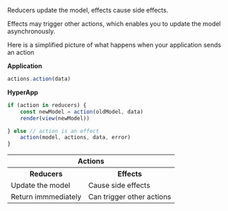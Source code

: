 Reducers update the model, effects cause side effects. 

Effects may trigger other actions, which enables you to update the model asynchronously. 


Here is a simplified picture of what happens when your application sends an action

**Application**
```jsx
actions.action(data)
```

**HyperApp**
```jsx
if (action in reducers) { 
    const newModel = action(oldModel, data)
    render(view(newModel))

} else // action is an effect
    action(model, actions, data, error)
}
```

<div align=center>
<table>
  <tr>
    <th colspan="2">Actions</th>
  </tr>
  <tr>
    <th>Reducers</th>
    <th>Effects</th>
  </tr>
  <tr>
    <td>Update the model</td>
    <td>Cause side effects</td>
  </tr>
  <tr>
    <td>Return immmediately</td>
    <td>Can trigger other actions </td>
  </tr>
</table>
</div>